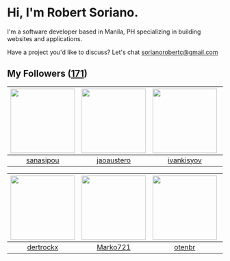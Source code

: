 # Hi, I'm Robert Soriano.
I'm a software developer based in Manila, PH specializing in building websites and applications.

Have a project you'd like to discuss?
Let's chat <a href="mailto:=sorianorobertc@gmail.com?Subject=Hello" target="_top">sorianorobertc@gmail.com</a>

## My Followers ([171](https://github.com/sorxrob?tab=followers))

| <img src="https://avatars3.githubusercontent.com/u/15238341?v=4" width="150" height="150" /> | <img src="https://avatars3.githubusercontent.com/u/15128024?v=4" width="150" height="150" /> | <img src="https://avatars3.githubusercontent.com/u/14821791?v=4" width="150" height="150" /> | <img src="https://avatars2.githubusercontent.com/u/40898341?v=4" width="150" height="150" /> |
| :------------------------------------------------------------------------------------------: | :------------------------------------------------------------------------------------------: | :------------------------------------------------------------------------------------------: | :------------------------------------------------------------------------------------------: |
|                           [sanasipou](https://github.com/sanasipou)                          |                          [jaoaustero](https://github.com/jaoaustero)                         |                          [ivankisyov](https://github.com/ivankisyov)                         |                             [Quenedi](https://github.com/Quenedi)                            |

| <img src="https://avatars2.githubusercontent.com/u/19862244?v=4" width="150" height="150" /> | <img src="https://avatars0.githubusercontent.com/u/51479266?v=4" width="150" height="150" /> | <img src="https://avatars2.githubusercontent.com/u/42872278?v=4" width="150" height="150" /> | <img src="https://avatars0.githubusercontent.com/u/16333428?v=4" width="150" height="150" /> |
| :------------------------------------------------------------------------------------------: | :------------------------------------------------------------------------------------------: | :------------------------------------------------------------------------------------------: | :------------------------------------------------------------------------------------------: |
|                           [dertrockx](https://github.com/dertrockx)                          |                            [Marko721](https://github.com/Marko721)                           |                              [otenbr](https://github.com/otenbr)                             |                        [StevenGabule](https://github.com/StevenGabule)                       |